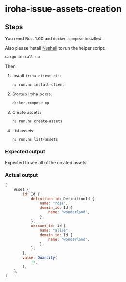 # iroha-issue-assets-creation

## Steps

You need Rust 1.60 and `docker-compose` installed.

Also please install [Nushell](https://www.nushell.sh/book/installation.html#pre-built-binaries) to run the helper script:

```bash
cargo install nu
```

Then:

1. Install `iroha_client_cli`:

    ```bash
    nu run.nu install-client
    ```

2. Startup Iroha peers:

    ```bash
    docker-compose up
    ```

3. Create assets:

    ```bash
    nu run.nu create-assets
    ```

4. List assets:

   ```bash
   nu run.nu list-assets
   ```

### Expected output

Expected to see all of the created assets

### Actual output

```js
[
    Asset {
        id: Id {
            definition_id: DefinitionId {
                name: "rose",
                domain_id: Id {
                    name: "wonderland",
                },
            },
            account_id: Id {
                name: "alice",
                domain_id: Id {
                    name: "wonderland",
                },
            },
        },
        value: Quantity(
            13,
        ),
    },
]
```
